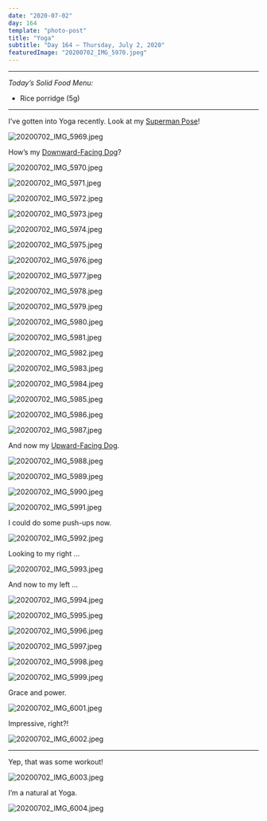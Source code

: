 ```yaml
---
date: "2020-07-02"
day: 164
template: "photo-post"
title: "Yoga"
subtitle: "Day 164 – Thursday, July 2, 2020"
featuredImage: "20200702_IMG_5970.jpeg"
---
```


<hr />

_Today’s Solid Food Menu:_

- Rice porridge (5g)

<hr />

I’ve gotten into Yoga recently. Look at my <a href="https://www.everydayhealth.com/columns/everyday-fitness/superman-pose/">Superman Pose</a>!

![20200702_IMG_5969.jpeg](20200702_IMG_5969.jpeg)

How’s my <a href="https://en.wikipedia.org/wiki/Downward_Dog_Pose">Downward-Facing Dog</a>?

![20200702_IMG_5970.jpeg](20200702_IMG_5970.jpeg)

![20200702_IMG_5971.jpeg](20200702_IMG_5971.jpeg)

![20200702_IMG_5972.jpeg](20200702_IMG_5972.jpeg)

![20200702_IMG_5973.jpeg](20200702_IMG_5973.jpeg)

![20200702_IMG_5974.jpeg](20200702_IMG_5974.jpeg)

![20200702_IMG_5975.jpeg](20200702_IMG_5975.jpeg)

![20200702_IMG_5976.jpeg](20200702_IMG_5976.jpeg)

![20200702_IMG_5977.jpeg](20200702_IMG_5977.jpeg)

![20200702_IMG_5978.jpeg](20200702_IMG_5978.jpeg)

![20200702_IMG_5979.jpeg](20200702_IMG_5979.jpeg)

![20200702_IMG_5980.jpeg](20200702_IMG_5980.jpeg)

![20200702_IMG_5981.jpeg](20200702_IMG_5981.jpeg)

![20200702_IMG_5982.jpeg](20200702_IMG_5982.jpeg)

![20200702_IMG_5983.jpeg](20200702_IMG_5983.jpeg)

![20200702_IMG_5984.jpeg](20200702_IMG_5984.jpeg)

![20200702_IMG_5985.jpeg](20200702_IMG_5985.jpeg)

![20200702_IMG_5986.jpeg](20200702_IMG_5986.jpeg)

![20200702_IMG_5987.jpeg](20200702_IMG_5987.jpeg)

And now my <a href="https://en.wikipedia.org/wiki/Urdhva_Mukha_Shvanasana">Upward-Facing Dog</a>.

![20200702_IMG_5988.jpeg](20200702_IMG_5988.jpeg)

![20200702_IMG_5989.jpeg](20200702_IMG_5989.jpeg)

![20200702_IMG_5990.jpeg](20200702_IMG_5990.jpeg)

![20200702_IMG_5991.jpeg](20200702_IMG_5991.jpeg)

I could do some push-ups now.

![20200702_IMG_5992.jpeg](20200702_IMG_5992.jpeg)

Looking to my right …

![20200702_IMG_5993.jpeg](20200702_IMG_5993.jpeg)

And now to my left …

![20200702_IMG_5994.jpeg](20200702_IMG_5994.jpeg)

![20200702_IMG_5995.jpeg](20200702_IMG_5995.jpeg)

![20200702_IMG_5996.jpeg](20200702_IMG_5996.jpeg)

![20200702_IMG_5997.jpeg](20200702_IMG_5997.jpeg)

![20200702_IMG_5998.jpeg](20200702_IMG_5998.jpeg)

![20200702_IMG_5999.jpeg](20200702_IMG_5999.jpeg)

Grace and power.

![20200702_IMG_6001.jpeg](20200702_IMG_6001.jpeg)

Impressive, right?!

![20200702_IMG_6002.jpeg](20200702_IMG_6002.jpeg)

<hr />

Yep, that was some workout!

![20200702_IMG_6003.jpeg](20200702_IMG_6003.jpeg)

I’m a natural at Yoga.

![20200702_IMG_6004.jpeg](20200702_IMG_6004.jpeg)
